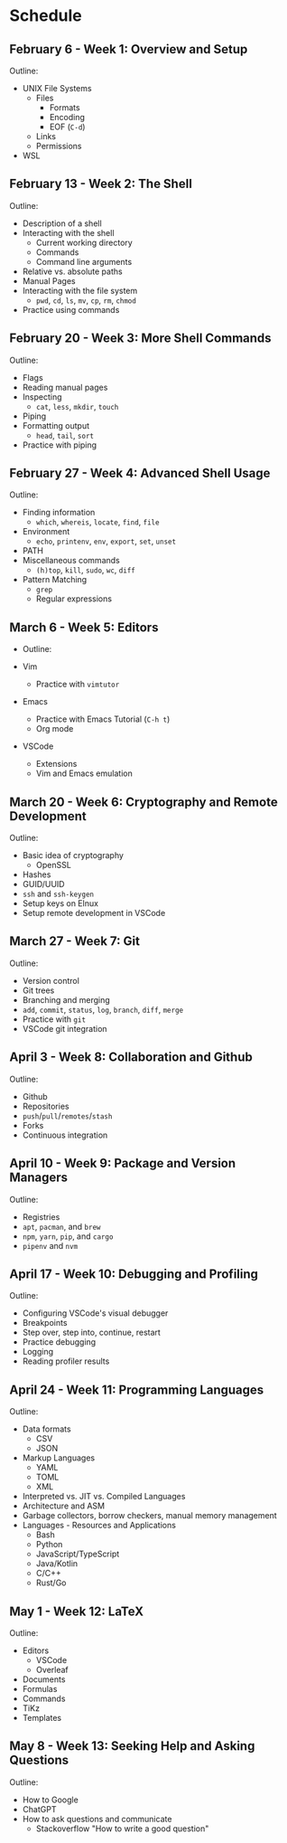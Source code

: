 # Schedule

## February 6 - Week 1: Overview and Setup

Outline:

- UNIX File Systems
  - Files
    - Formats
    - Encoding
    - EOF (`C-d`)
  - Links
  - Permissions
- WSL

## February 13 - Week 2: The Shell

Outline:

- Description of a shell
- Interacting with the shell
  - Current working directory
  - Commands
  - Command line arguments
- Relative vs. absolute paths
- Manual Pages
- Interacting with the file system
  - `pwd`, `cd`, `ls`, `mv`, `cp`, `rm`, `chmod`
- Practice using commands

## February 20 - Week 3: More Shell Commands

Outline:

- Flags
- Reading manual pages
- Inspecting
  - `cat`, `less`, `mkdir`, `touch`
- Piping
- Formatting output
  - `head`, `tail`, `sort`
- Practice with piping

## February 27 - Week 4: Advanced Shell Usage

Outline:

- Finding information
  - `which`, `whereis`, `locate`, `find`, `file`
- Environment
  - `echo`, `printenv`, `env`, `export`, `set`, `unset`
- PATH
- Miscellaneous commands
  - `(h)top`, `kill`, `sudo`, `wc`, `diff`
- Pattern Matching
  - `grep`
  - Regular expressions

## March 6 - Week 5: Editors

- Outline:

- Vim
  - Practice with `vimtutor`
- Emacs
  - Practice with Emacs Tutorial (`C-h t`)
  - Org mode
- VSCode
  - Extensions
  - Vim and Emacs emulation

## March 20 - Week 6: Cryptography and Remote Development

Outline:

- Basic idea of cryptography
  - OpenSSL
- Hashes
- GUID/UUID
- `ssh` and `ssh-keygen`
- Setup keys on Elnux
- Setup remote development in VSCode

## March 27 - Week 7: Git

Outline:

- Version control
- Git trees
- Branching and merging
- `add`, `commit`, `status`, `log`, `branch`, `diff`, `merge`
- Practice with `git`
- VSCode git integration

## April 3 - Week 8: Collaboration and Github

Outline:

- Github
- Repositories
- `push`/`pull`/`remotes`/`stash`
- Forks
- Continuous integration

## April 10 - Week 9: Package and Version Managers

Outline:

- Registries
- `apt`, `pacman`, and `brew`
- `npm`, `yarn`, `pip`, and `cargo`
- `pipenv` and `nvm`

## April 17 - Week 10: Debugging and Profiling

Outline:

- Configuring VSCode's visual debugger
- Breakpoints
- Step over, step into, continue, restart
- Practice debugging
- Logging
- Reading profiler results

## April 24 - Week 11: Programming Languages

Outline:

- Data formats
  - CSV
  - JSON
- Markup Languages
  - YAML
  - TOML
  - XML
- Interpreted vs. JIT vs. Compiled Languages
- Architecture and ASM
- Garbage collectors, borrow checkers, manual memory management
- Languages - Resources and Applications
  - Bash
  - Python
  - JavaScript/TypeScript
  - Java/Kotlin
  - C/C++
  - Rust/Go

## May 1 - Week 12: LaTeX

Outline:

- Editors
  - VSCode
  - Overleaf
- Documents
- Formulas
- Commands
- TiKz
- Templates

## May 8 - Week 13: Seeking Help and Asking Questions

Outline:

- How to Google
- ChatGPT
- How to ask questions and communicate
  - Stackoverflow "How to write a good question"
